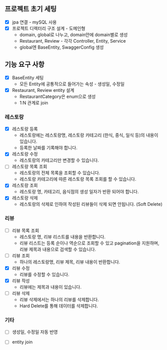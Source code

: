 ## 프로젝트 초기 세팅
- [x] jpa 연결 - mySQL 사용
- [x] 프로젝트 디렉터리 구조 설계 - 도메인형
  - domain, global로 나누고, domain안에 domain별로 생성
  - Restaurant, Review - 각각 Controller, Entity, Service
  - global엔 BaseEntity, SwaggerConfig 생성

## 기능 요구 사항
- [x] BaseEntity 세팅
  - 모든 Entity에 공통적으로 들어가는 속성 - 생성일, 수정일
- [x] Restaurant, Review entity 설계
  - RestaurantCategory은 enum으로 생성
  - 1:N 관계로 join

### 레스토랑
- [x] 레스토랑 등록
  - 레스토랑에는 레스토랑명, 레스토랑 카테고리 (한식, 중식, 일식 등)의 내용이 있습니다.
  - 등록한 날짜를 기록해야 합니다.
- [x] 레스토랑 수정
  - 레스토랑의 카테고리만 변경할 수 있습니다.
- [ ] 레스토랑 목록 조회
  - 레스토랑의 전체 목록을 조회할 수 있습니다.
  - 레스토랑 카테고리에 따른 레스토랑 목록 조회를 할 수 있습니다.
- [x] 레스토랑 조회
  - 레스토랑 명, 카테고리, 음식점의 생성 일자가 반환 되어야 합니다.
- [x] 레스토랑 삭제
  - 레스토랑의 삭제로 인하여 작성된 리뷰들이 삭제 되면 안됩니다. (Soft Delete)

### 리뷰
  - [ ] 리뷰 목록 조회 
    - 레스토랑 명, 리뷰 리스트를 내용을 반환합니다. 
    - 리뷰 리스트는 등록 순이나 역순으로 조회할 수 있고 pagination을 지원하며, 리뷰 제목과 내용으로 검색할 수 있습니다.
  - [ ] 리뷰 조회 
    - 하나의 레스토랑명, 리뷰 제목, 리뷰 내용이 반환합니다.
  - [x] 리뷰 수정 
    - 리뷰를 수정할 수 있습니다.
  - [x] 리뷰 작성 
    - 리뷰에는 제목과 내용이 있습니다.
  - [ ] 리뷰 삭제 
    - 리뷰 삭제에서는 하나의 리뷰를 삭제합니다. 
    - Hard Delete를 통해 데이터를 삭제합니다.

### 기타
 - [ ] 생성일, 수정일 자동 반영
 - [ ] entity join

